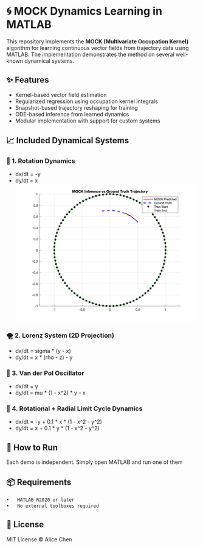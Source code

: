 # 🌀 MOCK Dynamics Learning in MATLAB

This repository implements the **MOCK (Multivariate Occupation Kernel)** algorithm for learning continuous vector fields from trajectory data using MATLAB. The implementation demonstrates the method on several well-known dynamical systems.

## ✨ Features

- Kernel-based vector field estimation
- Regularized regression using occupation kernel integrals
- Snapshot-based trajectory reshaping for training
- ODE-based inference from learned dynamics
- Modular implementation with support for custom systems

## 📈 Included Dynamical Systems

### 🔁 1. Rotation Dynamics
- dx/dt = -y  
- dy/dt = x
![Rotation Dynamics](1_1.png)

### 🌪️ 2. Lorenz System (2D Projection)
- dx/dt = sigma * (y - x)  
- dy/dt = x * (rho - z) - y

### 🔂 3. Van der Pol Oscillator
- dx/dt = y  
- dy/dt = mu * (1 - x^2) * y - x

### 🔄 4. Rotational + Radial Limit Cycle Dynamics
- dx/dt = -y + 0.1 * x * (1 - x^2 - y^2)  
- dy/dt =  x + 0.1 * y * (1 - x^2 - y^2)


## 🚀 How to Run

Each demo is independent. Simply open MATLAB and run one of them


## 📦 Requirements
	•	MATLAB R2020 or later
	•	No external toolboxes required

## 📜 License

MIT License © Alice Chen


